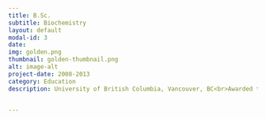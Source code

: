 ```yaml
---
title: B.Sc.
subtitle: Biochemistry
layout: default
modal-id: 3
date:
img: golden.png
thumbnail: golden-thumbnail.png
alt: image-alt
project-date: 2008-2013
category: Education
description: University of British Columbia, Vancouver, BC<br>Awarded the UBC President’s Entrance Scholarship valued at $2,000<br>Completed the Co-operative Education Program


---
```

